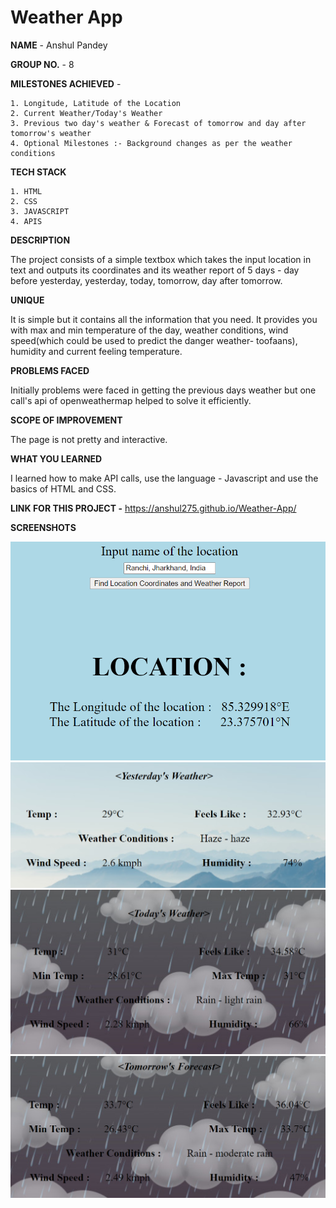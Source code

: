 # Weather App




**NAME** - Anshul Pandey


**GROUP NO.** - 8


**MILESTONES ACHIEVED** - 

    1. Longitude, Latitude of the Location
    2. Current Weather/Today's Weather
    3. Previous two day's weather & Forecast of tomorrow and day after tomorrow's weather
    4. Optional Milestones :- Background changes as per the weather conditions
          
          
**TECH STACK**

    1. HTML
    2. CSS
    3. JAVASCRIPT
    4. APIS


**DESCRIPTION**

The project consists of a simple textbox which takes the input location in text and outputs its coordinates and its weather report of 5 days - day before yesterday, yesterday, today, tomorrow, day after tomorrow.


**UNIQUE**

It is simple but it contains all the information that you need. It provides you with max and min temperature of the day, weather conditions, wind speed(which could be used to predict the danger weather- toofaans), humidity and current feeling temperature. 


**PROBLEMS FACED**

Initially problems were faced in getting the previous days weather but one call's api of openweathermap helped to solve it efficiently. 


**SCOPE OF IMPROVEMENT**

The page is not pretty and interactive.


**WHAT YOU LEARNED**

I learned how to make API calls, use the language - Javascript and use the basics of HTML and CSS.

**LINK FOR THIS PROJECT -** https://anshul275.github.io/Weather-App/

**SCREENSHOTS** 


<img src="Outputs/Location.png" width="700">
<img src="Outputs/Yesterday.png" width="700">
<img src="Outputs/Today.png" width="700">
<img src="Outputs/Tomorrow.png" width="700">
